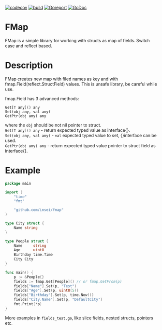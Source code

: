 [![codecov](https://codecov.io/github/Insei/fmap/branch/main/graph/badge.svg?token=S8EDJENDSI)](https://codecov.io/github/Insei/fmap) 
[![build](https://github.com/insei/fmap/actions/workflows/go.yml/badge.svg)](https://github.com/Insei/fmap/actions/workflows/go.yml)
[![Goreport](https://goreportcard.com/badge/github.com/insei/fmap)](https://goreportcard.com/report/github.com/insei/fmap)
[![GoDoc](https://godoc.org/github.com/insei/fmap?status.svg)](https://godoc.org/github.com/insei/fmap)
# FMap 
FMap is a simple library for working with structs as map of fields. Switch case and reflect based.

# Description
FMap creates new map with filed names as key and with fmap.Field(reflect.StructField) values. This is unsafe library, be careful while use.

fmap.Field has 3 advanced methods:

```
Get[T any]() any
Set(obj any, val any)
GetPtr(obj any) any
```

where the `obj` should be not nil pointer to struct.<br>
`Get[T any]() any` -  return expected typed value as interface{}.<br>
`Set(obj any, val any)` -  `val` expected typed value to set, {}interface can be used.<br>
`GetPtr(obj any) any` - return expected typed value pointer to struct field as interface{}.
# Example

```go
package main

import (
	"time"
	"fmt"

	"github.com/insei/fmap"
)

type City struct {
	Name string
}

type People struct {
	Name     string
	Age      uint8
	Birthday time.Time
	City City
}

func main() {
	p := &People{}
	fields := fmap.Get[People]() // or fmap.GetFrom(p)
	fields["Name"].Set(p, "Test")
	fields["Age"].Set(p, uint8(5))
	fields["Birthday"].Set(p, time.Now())
	fields["City.Name"].Set(p, "DefaultCity")
	fmt.Print(*p)
}
```

More examples in `fields_test.go`, like slice fields, nested structs, pointers etc.
